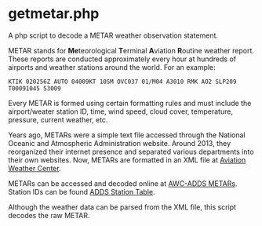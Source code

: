 # getmetar.php
A php script to decode a METAR weather observation statement.

METAR stands for **Me**teorological **T**erminal **A**viation **R**outine weather report. These reports are conducted approximately every hour at hundreds of airports and weather stations around the world. For an example:

`KTIK 020256Z AUTO 04009KT 10SM OVC037 01/M04 A3010 RMK AO2 SLP209 T00091045 53009`

Every METAR is formed using certain formatting rules and must include the airport/weater station ID, time, wind speed, cloud cover, temperature, pressure, current weather, etc.

Years ago, METARs were a simple text file accessed through the National Oceanic and Atmospheric Administration website. Around 2013, they reorganized their internet presence and separated various departments into their own websites. Now, METARs are formatted in an XML file at  [Aviation Weather Center](https://aviationweather.gov).

METARs can be accessed and decoded online at [AWC-ADDS METARs](https://aviationweather.gov/metar "Aviation Weather Center"). Station IDs can be found [ADDS Station Table](https://aviationweather.gov/docs/metar/stations.txt).

Although the weather data can be parsed from the XML file, this script decodes the raw METAR.
